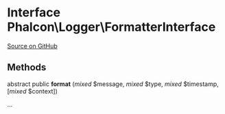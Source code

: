 # Interface **Phalcon\\Logger\\FormatterInterface**

<a href="https://github.com/phalcon/cphalcon/blob/master/phalcon/logger/formatterinterface.zep" class="btn btn-default btn-sm">Source on GitHub</a>

## Methods

abstract public **format** (*mixed* $message, *mixed* $type, *mixed* $timestamp, [*mixed* $context])

...